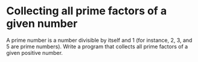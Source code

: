 # Collecting all prime factors of a given number

A prime number is a number divisible by itself and 1 (for instance, 2, 3, and 5 are prime numbers). Write a program that
collects all prime factors of a given positive number.